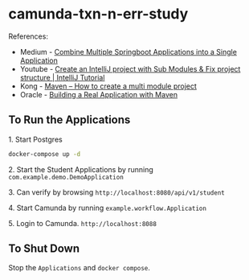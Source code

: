 # camunda-txn-n-err-study

References:
- Medium - [Combine Multiple Springboot Applications into a Single Application](https://medium.com/@eranda/combine-multiple-springboot-applications-into-a-single-application-649514e7a447)
- Youtube - [Create an IntelliJ project with Sub Modules & Fix project structure | IntelliJ Tutorial](https://youtu.be/4WJ3b2GTDko)
- Kong - [Maven – How to create a multi module project](https://mkyong.com/maven/maven-how-to-create-a-multi-module-project/)
- Oracle - [Building a Real Application with Maven](https://docs.oracle.com/middleware/1212/core/MAVEN/real_app.htm#MAVEN8917)

## To Run the Applications

1\. Start Postgres

```bash
docker-compose up -d
```

2\. Start the Student Applications by running `com.example.demo.DemoApplication`

3\. Can verify by browsing `http://localhost:8080/api/v1/student`

4\. Start Camunda by running `example.workflow.Application`

5\. Login to Camunda. `http://localhost:8088`

## To Shut Down 

Stop the `Applications` and `docker compose`.
